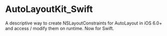 AutoLayoutKit_Swift
===================

A descriptive way to create NSLayoutConstraints for AutoLayout in iOS 6.0+ and access / modify them on runtime. Now for Swift.

